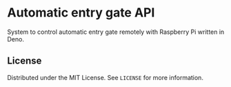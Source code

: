 # Automatic entry gate API

System to control automatic entry gate remotely with Raspberry Pi written in Deno.

## License

Distributed under the MIT License. See `LICENSE` for more information.
